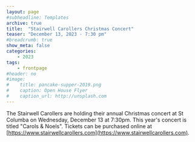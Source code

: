 ```yaml
---
layout: page
#subheadline: Templates
archive: true
title:  "Stairwell Carollers Christmas Concert"
teaser: "December 13, 2023 - 7:30 pm"
#breadcrumb: true
show_meta: false
categories:
    - 2023
tags:
    - frontpage
#header: no
#image:
#    title: pancake-supper-2019.png
#    caption: Open House Flyer
#    caption_url: http://unsplash.com
---
```

The Stairwell Carollers are holding their annual Christmas concert at St Columba on Wednesday, December 13 at 7:30pm.  This year's concert is titled "Carols & Noels".  Tickets can be purchased online at [https://www.stairwellcarollers.com](https://www.stairwellcarollers.com).
